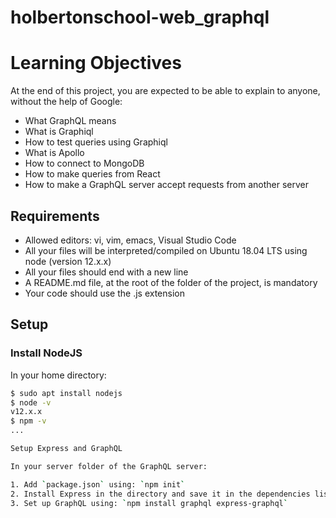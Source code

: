# holbertonschool-web_graphql
# Learning Objectives

At the end of this project, you are expected to be able to explain to anyone, without the help of Google:

- What GraphQL means
- What is Graphiql
- How to test queries using Graphiql
- What is Apollo
- How to connect to MongoDB
- How to make queries from React
- How to make a GraphQL server accept requests from another server

## Requirements

- Allowed editors: vi, vim, emacs, Visual Studio Code
- All your files will be interpreted/compiled on Ubuntu 18.04 LTS using node (version 12.x.x)
- All your files should end with a new line
- A README.md file, at the root of the folder of the project, is mandatory
- Your code should use the .js extension

## Setup

### Install NodeJS

In your home directory:

```bash
$ sudo apt install nodejs
$ node -v
v12.x.x
$ npm -v
...

Setup Express and GraphQL

In your server folder of the GraphQL server:

1. Add `package.json` using: `npm init`
2. Install Express in the directory and save it in the dependencies list using: `npm install express --save`
3. Set up GraphQL using: `npm install graphql express-graphql`
